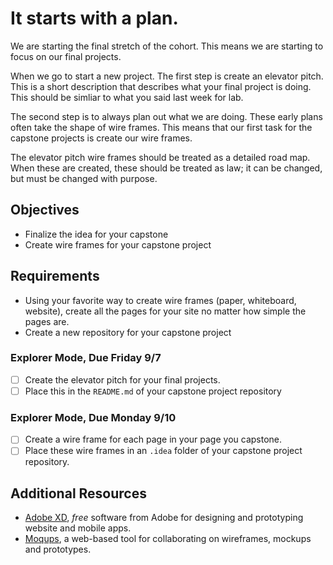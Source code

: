 # It starts with a plan.

We are starting the final stretch of the cohort. This means we are starting to focus on our final projects.

When we go to start a new project. The first step is create an elevator pitch. This is a short description that describes what your final project is doing. This should be simliar to what you said last week for lab.

The second step is to always plan out what we are doing. These early plans often take the shape of wire frames. This means that our first task for the capstone projects is create our wire frames.

The elevator pitch wire frames should be treated as a detailed road map. When these are created, these should be treated as law; it can be changed, but must be changed with purpose.

## Objectives

- Finalize the idea for your capstone
- Create wire frames for your capstone project

## Requirements

- Using your favorite way to create wire frames (paper, whiteboard, website), create all the pages for your site no matter how simple the pages are.
- Create a new repository for your capstone project

### Explorer Mode, Due Friday 9/7

- [ ] Create the elevator pitch for your final projects.
- [ ] Place this in the `README.md` of your capstone project repository

### Explorer Mode, Due Monday 9/10

- [ ] Create a wire frame for each page in your page you capstone.
- [ ] Place these wire frames in an `.idea` folder of your capstone project repository.

## Additional Resources

- [Adobe XD](https://www.adobe.com/products/xd.html), _free_ software from Adobe for designing and prototyping website and mobile apps.
- [Moqups](https://moqups.com/), a web-based tool for collaborating on wireframes, mockups and prototypes.

